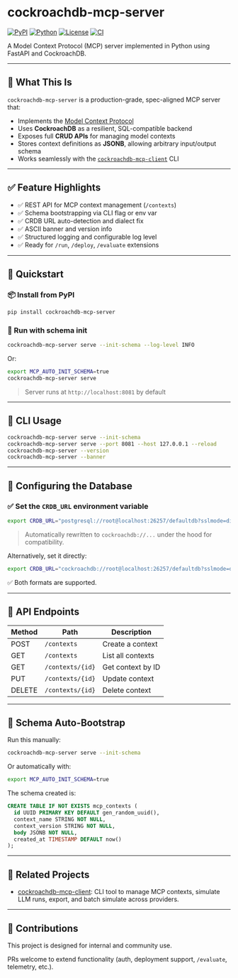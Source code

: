 # cockroachdb-mcp-server

[![PyPI](https://img.shields.io/pypi/v/cockroachdb-mcp-server)](https://pypi.org/project/cockroachdb-mcp-server/)
[![Python](https://img.shields.io/pypi/pyversions/cockroachdb-mcp-server)](https://pypi.org/project/cockroachdb-mcp-server/)
[![License](https://img.shields.io/github/license/viragtripathi/cockroachdb-mcp-server)](https://github.com/viragtripathi/crdb-dump/blob/main/LICENSE)
[![CI](https://github.com/viragtripathi/cockroachdb-mcp-server/actions/workflows/python-ci.yml/badge.svg)](https://github.com/viragtripathi/cockroachdb-mcp-server/actions)

A Model Context Protocol (MCP) server implemented in Python using FastAPI and CockroachDB.

---

## 🧠 What This Is

`cockroachdb-mcp-server` is a production-grade, spec-aligned MCP server that:

- Implements the [Model Context Protocol](https://modelcontextprotocol.io/introduction)
- Uses **CockroachDB** as a resilient, SQL-compatible backend
- Exposes full **CRUD APIs** for managing model contexts
- Stores context definitions as **JSONB**, allowing arbitrary input/output schema
- Works seamlessly with the [`cockroachdb-mcp-client`](https://github.com/viragtripathi/cockroachdb-mcp-client) CLI

---

## ✅ Feature Highlights

- ✅ REST API for MCP context management (`/contexts`)
- ✅ Schema bootstrapping via CLI flag or env var
- ✅ CRDB URL auto-detection and dialect fix
- ✅ ASCII banner and version info
- ✅ Structured logging and configurable log level
- ✅ Ready for `/run`, `/deploy`, `/evaluate` extensions

---

## 🚀 Quickstart

### 📦 Install from PyPI

```bash
pip install cockroachdb-mcp-server
````

### 🏃 Run with schema init

```bash
cockroachdb-mcp-server serve --init-schema --log-level INFO
```

Or:

```bash
export MCP_AUTO_INIT_SCHEMA=true
cockroachdb-mcp-server serve
```

> Server runs at `http://localhost:8081` by default

---

## 🔧 CLI Usage

```bash
cockroachdb-mcp-server serve --init-schema
cockroachdb-mcp-server serve --port 8081 --host 127.0.0.1 --reload
cockroachdb-mcp-server --version
cockroachdb-mcp-server --banner
```

---

## 🔐 Configuring the Database

### ✅ Set the `CRDB_URL` environment variable

```bash
export CRDB_URL="postgresql://root@localhost:26257/defaultdb?sslmode=disable"
```

> Automatically rewritten to `cockroachdb://...` under the hood for compatibility.

Alternatively, set it directly:

```bash
export CRDB_URL="cockroachdb://root@localhost:26257/defaultdb?sslmode=disable"
```

✅ Both formats are supported.

---

## 🧪 API Endpoints

| Method | Path             | Description       |
|--------|------------------|-------------------|
| POST   | `/contexts`      | Create a context  |
| GET    | `/contexts`      | List all contexts |
| GET    | `/contexts/{id}` | Get context by ID |
| PUT    | `/contexts/{id}` | Update context    |
| DELETE | `/contexts/{id}` | Delete context    |

---

## 🧱 Schema Auto-Bootstrap

Run this manually:

```bash
cockroachdb-mcp-server serve --init-schema
```

Or automatically with:

```bash
export MCP_AUTO_INIT_SCHEMA=true
```

The schema created is:

```sql
CREATE TABLE IF NOT EXISTS mcp_contexts (
  id UUID PRIMARY KEY DEFAULT gen_random_uuid(),
  context_name STRING NOT NULL,
  context_version STRING NOT NULL,
  body JSONB NOT NULL,
  created_at TIMESTAMP DEFAULT now()
);
```

---

## 🔗 Related Projects

* [cockroachdb-mcp-client](https://github.com/viragtripathi/cockroachdb-mcp-client): CLI tool to manage MCP contexts, simulate LLM runs, export, and batch simulate across providers.

---

## 🙌 Contributions

This project is designed for internal and community use.

PRs welcome to extend functionality (auth, deployment support, `/evaluate`, telemetry, etc.).

